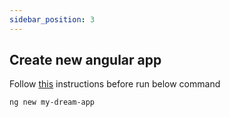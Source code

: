 ```yaml
---
sidebar_position: 3
---
```


## Create new angular app

Follow [this](node.md) instructions before run below command

`
ng new my-dream-app
`